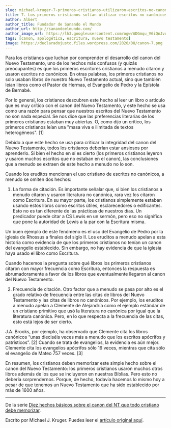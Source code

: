 ```yaml
---
slug: michael-kruger-7-primeros-cristianos-utilizaron-escritos-no-canonicos
title: 7. Los primeros cristianos solían utilizar escritos no canónicos
author: Albert
author_title: Fundador de Sanando el Mundo
author_url: http://sanandoelmundo.com/
author_image_url: https://lh3.googleusercontent.com/ogw/ADGmqu_V6iQnJvuIOUFQJ8ebZQW6vvBd8lk0fipmF92Z
tags: [canon, apologética, escritura, nuevo testamento]
image: https://declaradojusto.files.wordpress.com/2020/08/canon-7.png
---
```


Para los cristianos que luchan por comprender el desarrollo del canon del Nuevo Testamento, uno de los hechos más confusos (y quizás preocupantes) es que los primeros escritores cristianos a menudo citaron y usaron escritos no canónicos. En otras palabras, los primeros cristianos no solo usaban libros de nuestro Nuevo Testamento actual, sino que también leían libros como el Pastor de Hermas, el Evangelio de Pedro y la Epístola de Bernabé.

Por lo general, los cristianos descubren este hecho al leer un libro o artículo que es muy crítico con el canon del Nuevo Testamento, y este hecho se usa como una razón para pensar que nuestros escritos del Nuevo Testamento no son nada especial. Se nos dice que las preferencias literarias de los primeros cristianos estaban muy abiertas. O, como dijo un crítico, los primeros cristianos leían una "masa viva e ilimitada de textos heterogéneos". [1]

<!--truncate-->

Debido a que este hecho se usa para criticar la integridad del canon del Nuevo Testamento, todos los cristianos deberían estar ansiosos por aprenderlo. Si bien el hecho en sí es cierto (los primeros cristianos leyeron y usaron muchos escritos que no estaban en el canon), las conclusiones que a menudo se extraen de este hecho a menudo no lo son.

Cuando los eruditos mencionan el uso cristiano de escritos no canónicos, a menudo se omiten dos hechos:

1. La forma de citación. Es importante señalar que, si bien los cristianos a menudo citaron y usaron literatura no canónica, rara vez los citaron como Escritura. En su mayor parte, los cristianos simplemente estaban usando estos libros como escritos útiles, esclarecedores o edificantes. Esto no es tan diferente de las prácticas de nuestros días. Un predicador puede citar a CS Lewis en un sermón, pero eso no significa que pone la autoridad de Lewis a la par con la Escritura misma.

Un buen ejemplo de este fenómeno es el uso del Evangelio de Pedro por la iglesia de Rhossus a finales del siglo II. Los eruditos a menudo apelan a esta historia como evidencia de que los primeros cristianos no tenían un canon del evangelio establecido. Sin embargo, no hay evidencia de que la iglesia haya usado el libro como Escritura.

Cuando hacemos la pregunta sobre qué libros los primeros cristianos citaron con mayor frecuencia como Escritura, entonces la respuesta es abrumadoramente a favor de los libros que eventualmente llegaron al canon del Nuevo Testamento.

2. Frecuencia de citación. Otro factor que a menudo se pasa por alto es el grado relativo de frecuencia entre las citas de libros del Nuevo Testamento y las citas de libros no canónicos. Por ejemplo, los eruditos a menudo apelan a Clemente de Alejandría como el ejemplo estándar de un cristiano primitivo que usó la literatura no canónica por igual que la literatura canónica. Pero, en lo que respecta a la frecuencia de las citas, esto está lejos de ser cierto.

J.A. Brooks, por ejemplo, ha observado que Clemente cita los libros canónicos “unas dieciséis veces más a menudo que los escritos apócrifos y patrísticos”. [2] Cuando se trata de evangelios, la evidencia es aún mejor. Clemente cita los evangelios apócrifos sólo 16 veces, mientras que cita sólo el evangelio de Mateo 757 veces. [3]

En resumen, los cristianos deben memorizar este simple hecho sobre el canon del Nuevo Testamento: los primeros cristianos usaron muchos otros libros además de los que se incluyeron en nuestras Biblias. Pero esto no debería sorprendernos. Porque, de hecho, todavía hacemos lo mismo hoy a pesar de que tenemos un Nuevo Testamento que ha sido establecido por más de 1600 años.

--------

De la serie [Diez hechos básicos sobre el canon del NT que todo cristiano debe memorizar](michael-kruger-diez-hechos-basicos-canon-nt-todo-cristiano-debe-memorizar).


<div class="alert alert--secondary" role="info">
  Escrito por Michael J. Kruger. Puedes leer el <a href="https://www.michaeljkruger.com/?p=1177">artículo original aquí</a>.
</div> 